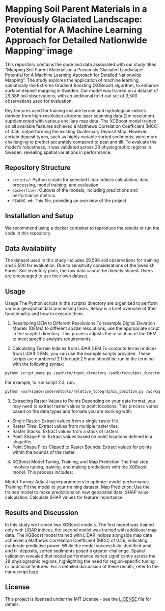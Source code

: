# Mapping Soil Parent Materials in a Previously Glaciated Landscape: Potential for A Machine Learning Approach for Detailed Nationwide Mapping![image](https://github.com/user-attachments/assets/8366d00d-b5c3-414e-b507-91cffcdbf5d8)


This repository contains the code and data associated with our study titled "Mapping Soil Parent Materials in a Previously Glaciated Landscape: Potential for A Machine Learning Approach for Detailed Nationwide Mapping". The study explores the application of machine learning, specifically the Extreme Gradient Boosting (XGBoost) algorithm, to enhance surface deposit mapping in Sweden. Our model was trained on a dataset of 29,588 soil observations, with an additional hold-out set of 3,500 observations used for evaluation.

Key features used for training include terrain and hydrological indices derived from high-resolution airborne laser scanning data (2m resolution), supplemented with various ancillary map data. The XGBoost model trained on all available features achieved a Matthews Correlation Coefficient (MCC) of 0.56, outperforming the existing Quaternary Deposit Map. However, certain deposit types, such as highly variable sorted sediments, were more challenging to predict accurately compared to peat and till. To evaluate the model's robustness, it was validated across 28 physiographic regions in Sweden, revealing spatial variations in performance.

## Repository Structure

- `scripts/`: Python scripts for selected Lidar indices calculation, data processing, model training, and evaluation. 
- `dockerfile/`: Outputs of the models, including predictions and performance metrics.
- `README.md`: This file, providing an overview of the project.

## Installation and Setup

We recommend using a docker container to reproduce the results or run the code in this repository.

## Data Availability

The dataset used in this study includes 29,588 soil observations for training and 3,500 for evaluation. Due to sensitivity considerations of the Swedish Forest Soil Inventory plots, the raw data cannot be directly shared. Users are encouraged to use their own dataset.

## Usage
Usage
The Python scripts in the scripts/ directory are organized to perform various geospatial data processing tasks. Below is a brief overview of their functionality and how to execute them.

1. Resampling DEM to Different Resolutions
To resample Digital Elevation Models (DEMs) to different spatial resolutions, use the appropriate script in the scripts/ directory. This process adjusts the resolution of the DEM to meet specific analysis requirements.

2. Calculating Terrain Indices from LiDAR DEM
To compute terrain indices from LiDAR DEMs, you can use the example scripts provided. These scripts are numbered 2.1 through 2.5 and should be run in the terminal with the following syntax:
```bash
python script_name.py /path/to/input_directory /path/to/output_directory extra_argument
```
For example, to run script 2.3, run:
```bash
python /workspace/code/wbtools/relative_topographic_position.py /workspace/data/wbt/folder1/ /workspace/data/wbt/folder1_ruggedness/ 11
```

3. Extracting Raster Values to Points
Depending on your data format, you may need to extract raster values to point locations. This process varies based on the data types and formats you are working with:

- Single Raster: Extract values from a single raster file.
- Raster Tiles: Extract values from multiple raster tiles.
- Raster Stacks: Extract values from a stack of rasters.
- Point Shape File: Extract values based on point locations defined in a shapefile.
- Point Shape Files Clipped to Raster Bounds: Extract values for points within the bounds of the raster.

4. XGBoost Model Tuning, Training, and Map Prediction
The final step involves tuning, training, and making predictions with the XGBoost model. This process includes:

Model Tuning: Adjust hyperparameters to optimize model performance.
Training: Fit the model to your training dataset.
Map Prediction: Use the trained model to make predictions on new geospatial data.
SHAP value calculation: Calculate SHAP values for feature importance.

## Results and Discussion

In this study we trained two XGBoost models. The first model was trained only with LiDAR indices, the second model was trained with additional map data. The XGBoost model trained with LiDAR indices alongside map data achieved a Matthews Correlation Coefficient (MCC) of 0.56, indicating moderate predictive power. While the model successfully identified peat and till deposits, sorted sediments posed a greater challenge. Spatial validation revealed that model performance varied significantly across the 28 physiographic regions, highlighting the need for region-specific tuning or additional features.
For a detailed discussion of these results, refer to the manuscript [here](https://www.sciencedirect.com/science/article/pii/S2352009424001524?via%3Dihub).

## License

This project is licensed under the MIT License - see the [LICENSE](LICENSE) file for details.
